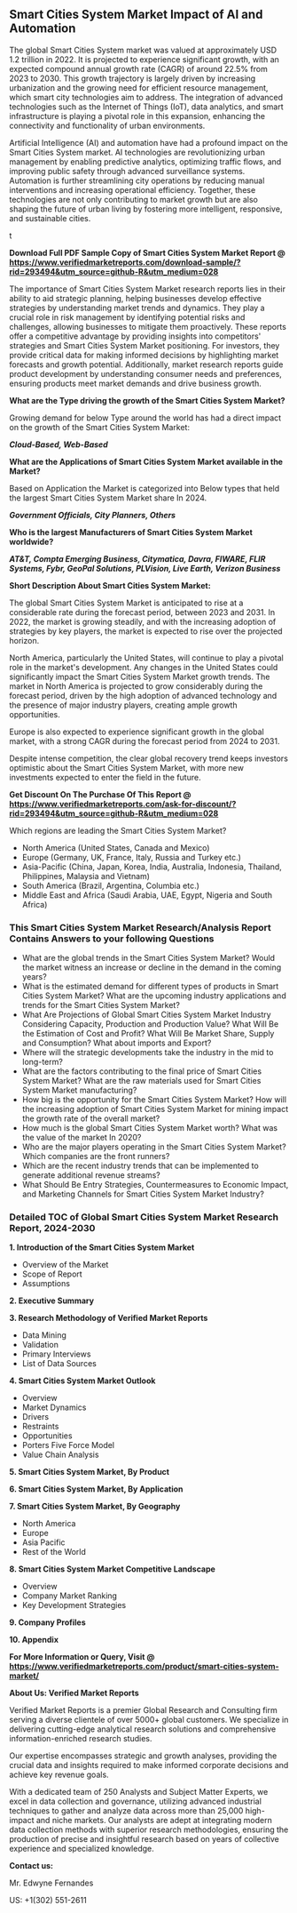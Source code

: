 <h2>Smart Cities System Market Impact of AI and Automation</h2><p>The global Smart Cities System market was valued at approximately USD 1.2 trillion in 2022. It is projected to experience significant growth, with an expected compound annual growth rate (CAGR) of around 22.5% from 2023 to 2030. This growth trajectory is largely driven by increasing urbanization and the growing need for efficient resource management, which smart city technologies aim to address. The integration of advanced technologies such as the Internet of Things (IoT), data analytics, and smart infrastructure is playing a pivotal role in this expansion, enhancing the connectivity and functionality of urban environments.</p><p>Artificial Intelligence (AI) and automation have had a profound impact on the Smart Cities System market. AI technologies are revolutionizing urban management by enabling predictive analytics, optimizing traffic flows, and improving public safety through advanced surveillance systems. Automation is further streamlining city operations by reducing manual interventions and increasing operational efficiency. Together, these technologies are not only contributing to market growth but are also shaping the future of urban living by fostering more intelligent, responsive, and sustainable cities.</p>t</p><p id="" class=""><strong>Download Full PDF Sample Copy of Smart Cities System Market Report @ <a href="https://www.verifiedmarketreports.com/download-sample/?rid=293494&utm_source=github-R&utm_medium=028" target="_blank">https://www.verifiedmarketreports.com/download-sample/?rid=293494&utm_source=github-R&utm_medium=028</a></strong></p><p>The importance of&nbsp;Smart Cities System Market research reports lies in their ability to aid strategic planning, helping businesses develop effective strategies by understanding market trends and dynamics. They play a crucial role in risk management by identifying potential risks and challenges, allowing businesses to mitigate them proactively. These reports offer a competitive advantage by providing insights into competitors' strategies and Smart Cities System Market positioning. For investors, they provide critical data for making informed decisions by highlighting market forecasts and growth potential. Additionally, market research reports guide product development by understanding consumer needs and preferences, ensuring products meet market demands and drive business growth.</p><p><strong>What are the&nbsp;Type driving the growth of the Smart Cities System Market?</strong></p><p id="" class="">Growing demand for below Type around the world has had a direct impact on the growth of the Smart Cities System Market:</p><em><strong>Cloud-Based, Web-Based</strong></em></p><strong>What are the&nbsp;Applications&nbsp;of Smart Cities System Market available in the Market?</strong></p><p id="" class="">Based on Application the Market is categorized into Below types that held the largest Smart Cities System Market share In 2024.</p><em><strong>Government Officials, City Planners, Others</strong></em></p><strong>Who is the largest Manufacturers of Smart Cities System Market worldwide?</strong></p><p><em><strong>AT&T, Compta Emerging Business, Citymatica, Davra, FIWARE, FLIR Systems, Fybr, GeoPal Solutions, PLVision, Live Earth, Verizon Business</strong></em></p><p id="" class=""><strong>Short Description About Smart Cities System Market:</strong></p><p>The global Smart Cities System Market is anticipated to rise at a considerable rate during the forecast period, between 2023 and 2031. In 2022, the market is growing steadily, and with the increasing adoption of strategies by key players, the market is expected to rise over the projected horizon.</p><p>North America, particularly the United States, will continue to play a pivotal role in the market's development. Any changes in the United States could significantly impact the Smart Cities System Market growth trends. The market in North America is projected to grow considerably during the forecast period, driven by the high adoption of advanced technology and the presence of major industry players, creating ample growth opportunities.</p><p>Europe is also expected to experience significant growth in the global market, with a strong CAGR during the forecast period from 2024 to 2031.</p><p>Despite intense competition, the clear global recovery trend keeps investors optimistic about the Smart Cities System Market, with more new investments expected to enter the field in the future.</p><p id="" class=""><strong>Get Discount On The Purchase Of This Report @ <a href="https://www.verifiedmarketreports.com/ask-for-discount/?rid=293494&utm_source=github-R&utm_medium=028" target="_blank">https://www.verifiedmarketreports.com/ask-for-discount/?rid=293494&utm_source=github-R&utm_medium=028</a></strong></p>Which regions are leading the Smart Cities System Market?</p><ul><li>North America (United States, Canada and Mexico)</li><li>Europe (Germany, UK, France, Italy, Russia and Turkey etc.)</li><li>Asia-Pacific (China, Japan, Korea, India, Australia, Indonesia, Thailand, Philippines, Malaysia and Vietnam)</li><li>South America (Brazil, Argentina, Columbia etc.)</li><li>Middle East and Africa (Saudi Arabia, UAE, Egypt, Nigeria and South Africa)</li></ul><h3 id="" class="">This Smart Cities System Market Research/Analysis Report Contains Answers to your following Questions</h3><ul><li>What are the global trends in the Smart Cities System Market? Would the market witness an increase or decline in the demand in the coming years?</li><li>What is the estimated demand for different types of products in Smart Cities System Market? What are the upcoming industry applications and trends for the Smart Cities System Market?</li><li>What Are Projections of Global Smart Cities System Market Industry Considering Capacity, Production and Production Value? What Will Be the Estimation of Cost and Profit? What Will Be Market Share, Supply and Consumption? What about imports and Export?</li><li>Where will the strategic developments take the industry in the mid to long-term?</li><li>What are the factors contributing to the final price of Smart Cities System Market? What are the raw materials used for Smart Cities System Market manufacturing?</li><li>How big is the opportunity for the Smart Cities System Market? How will the increasing adoption of Smart Cities System Market for mining impact the growth rate of the overall market?</li><li>How much is the global Smart Cities System Market worth? What was the value of the market In 2020?</li><li>Who are the major players operating in the Smart Cities System Market? Which companies are the front runners?</li><li>Which are the recent industry trends that can be implemented to generate additional revenue streams?</li><li>What Should Be Entry Strategies, Countermeasures to Economic Impact, and Marketing Channels for Smart Cities System Market Industry?</li></ul><h3 id="" class="">Detailed TOC of Global Smart Cities System Market Research Report, 2024-2030</h3><p id="" class=""><strong>1. Introduction of the Smart Cities System Market</strong></p><ul><li>Overview of the Market</li><li>Scope of Report</li><li>Assumptions</li></ul><p id="" class=""><strong>2. Executive Summary</strong></p><p id="" class=""><strong>3. Research Methodology of Verified Market Reports</strong></p><ul><li>Data Mining</li><li>Validation</li><li>Primary Interviews</li><li>List of Data Sources</li></ul><p id="" class=""><strong>4. Smart Cities System Market Outlook</strong></p><ul><li>Overview</li><li>Market Dynamics</li><li>Drivers</li><li>Restraints</li><li>Opportunities</li><li>Porters Five Force Model</li><li>Value Chain Analysis</li></ul><p id="" class=""><strong>5. Smart Cities System Market, By Product</strong></p><p id="" class=""><strong>6. Smart Cities System Market, By Application</strong></p><p id="" class=""><strong>7. Smart Cities System Market, By Geography</strong></p><ul><li>North America</li><li>Europe</li><li>Asia Pacific</li><li>Rest of the World</li></ul><p id="" class=""><strong>8. Smart Cities System Market Competitive Landscape</strong></p><ul><li>Overview</li><li>Company Market Ranking</li><li>Key Development Strategies</li></ul><p id="" class=""><strong>9. Company Profiles</strong></p><p id="" class=""><strong>10. Appendix</strong></p><p id="" class=""><strong>For More Information or Query, Visit @ <a href="https://www.verifiedmarketreports.com/product/smart-cities-system-market/" target="_blank">https://www.verifiedmarketreports.com/product/smart-cities-system-market/</a></strong></p><p id="" class=""><strong>About Us: Verified Market Reports</strong></p><p id="" class="">Verified Market Reports is a premier Global Research and Consulting firm serving a diverse clientele of over 5000+ global customers. We specialize in delivering cutting-edge analytical research solutions and comprehensive information-enriched research studies.</p><p id="" class="">Our expertise encompasses strategic and growth analyses, providing the crucial data and insights required to make informed corporate decisions and achieve key revenue goals.</p><p id="" class="">With a dedicated team of 250 Analysts and Subject Matter Experts, we excel in data collection and governance, utilizing advanced industrial techniques to gather and analyze data across more than 25,000 high-impact and niche markets. Our analysts are adept at integrating modern data collection methods with superior research methodologies, ensuring the production of precise and insightful research based on years of collective experience and specialized knowledge.</p><p id="" class=""><strong>Contact us:</strong></p><p id="" class="">Mr. Edwyne Fernandes</p><p id="" class="">US: +1(302) 551-2611</p>
